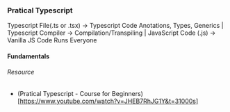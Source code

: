 ### Pratical Typescript 

Typescript File(.ts or .tsx)
                                -> Typescript Code 
Anotations, Types, Generics 
           |
Typescript Compiler             -> Compilation/Transpiling
           |
JavaScript Code (.js)
                                -> Vanilla JS Code 
Runs Everyone   

#### Fundamentals 



###### Resource 

- (Pratical Typescript - Course for Beginners)[https://www.youtube.com/watch?v=JHEB7RhJG1Y&t=31000s]

